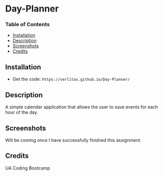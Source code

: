 # Day-Planner

### Table of Contents
* [Installation](#installation)
* [Description](#description)
* [Screenshots](#screenshots)
* [Credits](#credits)

## Installation
* Get the code: ```https://verlitas.github.io/Day-Planner/```

## Description
A simple calendar application that allows the user to save events for each hour of the day.

## Screenshots
Will be coming once I have successfully finished this assignment. 

## Credits
UA Coding Bootcamp
